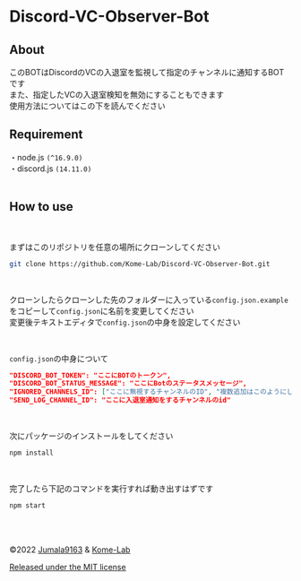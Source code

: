 # Discord-VC-Observer-Bot

## About

このBOTはDiscordのVCの入退室を監視して指定のチャンネルに通知するBOTです
</br>
また、指定したVCの入退室検知を無効にすることもできます
</br>
使用方法についてはこの下を読んでください

## Requirement

・node.js `(^16.9.0)`
</br>
・discord.js `(14.11.0)`
</br>
</br>

## How to use

</br>

まずはこのリポジトリを任意の場所にクローンしてください

```bash
git clone https://github.com/Kome-Lab/Discord-VC-Observer-Bot.git
```

</br>

クローンしたらクローンした先のフォルダーに入っている`config.json.example`をコピーして`config.json`に名前を変更してください
</br>
変更後テキストエディタで`config.json`の中身を設定してください

</br>

`config.json`の中身について

```json
"DISCORD_BOT_TOKEN": "ここにBOTのトークン",
"DISCORD_BOT_STATUS_MESSAGE": "ここにBotのステータスメッセージ",
"IGNORED_CHANNELS_ID": ["ここに無視するチャンネルのID", "複数追加はこのようにしてください"],
"SEND_LOG_CHANNEL_ID": "ここに入退室通知をするチャンネルのid"
```

</br>

次にパッケージのインストールをしてください

```bash
npm install
```

</br>

完了したら下記のコマンドを実行すれば動き出すはずです

```bash
npm start
```

</br></br>

©2022 [Jumala9163](https://github.com/Jumala9163) & [Kome-Lab](https://github.com/Kome-Lab)

[Released under the MIT license](
https://github.com/Jumala9163/Discord-VC-Observer-Bot/blob/main/LICENSE.md)
